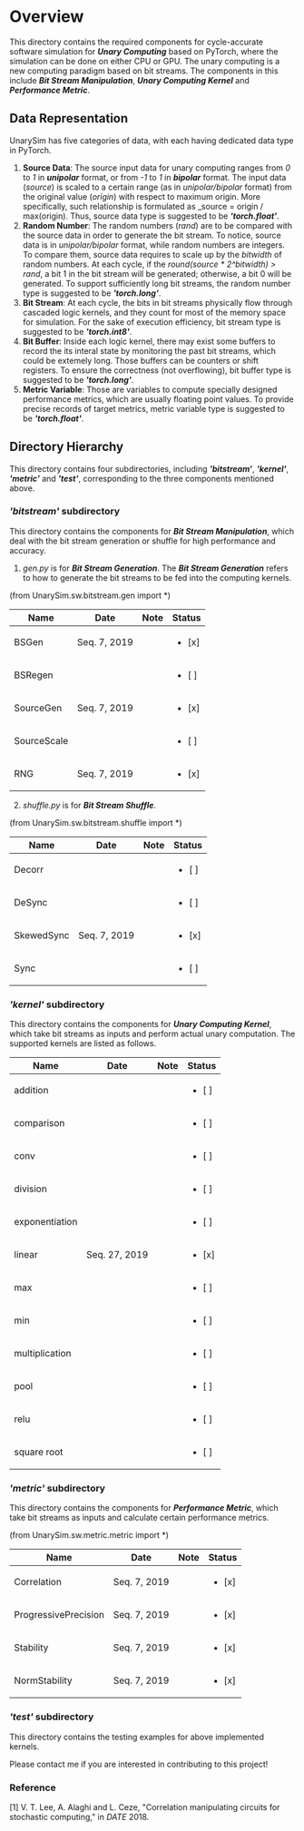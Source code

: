 # Overview
This directory contains the required components for cycle-accurate software simulation for _**Unary Computing**_ based on PyTorch, where the simulation can be done on either CPU or GPU. The unary computing is a new computing paradigm based on bit streams.
The components in this include _**Bit Stream Manipulation**_, _**Unary Computing Kernel**_ and _**Performance Metric**_.

## Data Representation
UnarySim has five categories of data, with each having dedicated data type in PyTorch.
1. **Source Data**: The source input data for unary computing ranges from _0_ to _1_ in _**unipolar**_ format, or from _-1_ to _1_ in _**bipolar**_ format. The input data (_source_) is scaled to a certain range (as in _unipolar/bipolar_ format) from the original value (_origin_) with respect to maximum origin. More specifically, such relationship is formulated as _source = origin / max(origin). Thus, source data type is suggested to be _**'torch.float'**_.
2. **Random Number**: The random numbers (_rand_) are to be compared with the source data in order to generate the bit stream. To notice, source data is in _unipolar/bipolar_ format, while random numbers are integers. To compare them, source data requires to scale up by the _bitwidth_ of random numbers. At each cycle, if the _round(source * 2^bitwidth) > rand_, a bit 1 in the bit stream will be generated; otherwise, a bit 0 will be generated. To support sufficiently long bit streams, the random number type is suggested to be _**'torch.long'**_.
3. **Bit Stream**: At each cycle, the bits in bit streams physically flow through cascaded logic kernels, and they count for most of the memory space for simulation. For the sake of execution efficiency, bit stream type is suggested to be _**'torch.int8'**_.
4. **Bit Buffer**: Inside each logic kernel, there may exist some buffers to record the its interal state by monitoring the past bit streams, which could be extemely long. Those buffers can be counters or shift registers. To ensure the correctness (not overflowing), bit buffer type is suggested to be _**'torch.long'**_.
5. **Metric Variable**: Those are variables to compute specially designed performance metrics, which are usually floating point values. To provide precise records of target metrics, metric variable type is suggested to be _**'torch.float'**_.

## Directory Hierarchy
This directory contains four subdirectories, including _**'bitstream'**_, _**'kernel'**_,  _**'metric'**_ and _**'test'**_, corresponding to the three components mentioned above.

### _'bitstream'_ subdirectory
This directory contains the components for _**Bit Stream Manipulation**_, which deal with the bit stream generation or shuffle for high performance and accuracy.

1. _gen.py_ is for _**Bit Stream Generation**_. The _**Bit Stream Generation**_ refers to how to generate the bit streams to be fed into the computing kernels.

(from UnarySim.sw.bitstream.gen import \*)

| Name                 | Date          | Note          | Status                 |
| -------------------- | ------------- | ------------- | ---------------------- |
| BSGen                | Seq. 7, 2019  |               | <ul><li>[x] </li></ul> |
| BSRegen              |               |               | <ul><li>[ ] </li></ul> |
| SourceGen            | Seq. 7, 2019  |               | <ul><li>[x] </li></ul> |
| SourceScale          |               |               | <ul><li>[ ] </li></ul> |
| RNG                  | Seq. 7, 2019  |               | <ul><li>[x] </li></ul> |


2. _shuffle.py_ is for _**Bit Stream Shuffle**_.

(from UnarySim.sw.bitstream.shuffle import \*)

| Name                 | Date          | Note          | Status                 |
| -------------------- | ------------- | ------------- | ---------------------- |
| Decorr               |               |               | <ul><li>[ ] </li></ul> |
| DeSync               |               |               | <ul><li>[ ] </li></ul> |
| SkewedSync           | Seq. 7, 2019  |               | <ul><li>[x] </li></ul> |
| Sync                 |               |               | <ul><li>[ ] </li></ul> |


### _'kernel'_ subdirectory
This directory contains the components for _**Unary Computing Kernel**_, which take bit streams as inputs and perform actual unary computation. The supported kernels are listed as follows.

| Name                 | Date          | Note          | Status                 |
| -------------------- | ------------- | ------------- | ---------------------- |
| addition             |               |               | <ul><li>[ ] </li></ul> |
| comparison           |               |               | <ul><li>[ ] </li></ul> |
| conv                 |               |               | <ul><li>[ ] </li></ul> |
| division             |               |               | <ul><li>[ ] </li></ul> |
| exponentiation       |               |               | <ul><li>[ ] </li></ul> |
| linear               | Seq. 27, 2019 |               | <ul><li>[x] </li></ul> |
| max                  |               |               | <ul><li>[ ] </li></ul> |
| min                  |               |               | <ul><li>[ ] </li></ul> |
| multiplication       |               |               | <ul><li>[ ] </li></ul> |
| pool                 |               |               | <ul><li>[ ] </li></ul> |
| relu                 |               |               | <ul><li>[ ] </li></ul> |
| square root          |               |               | <ul><li>[ ] </li></ul> |


### _'metric'_ subdirectory
This directory contains the components for  _**Performance Metric**_, which take bit streams as inputs and calculate certain performance metrics.

(from UnarySim.sw.metric.metric import \*)

| Name                 | Date          | Note          | Status                 |
| -------------------- | ------------- | ------------- | ---------------------- |
| Correlation          | Seq. 7, 2019  |               | <ul><li>[x] </li></ul> |
| ProgressivePrecision | Seq. 7, 2019  |               | <ul><li>[x] </li></ul> |
| Stability            | Seq. 7, 2019  |               | <ul><li>[x] </li></ul> |
| NormStability        | Seq. 7, 2019  |               | <ul><li>[x] </li></ul> |


### _'test'_ subdirectory
This directory contains the testing examples for above implemented kernels.


Please contact me if you are interested in contributing to this project!

### Reference
[1] V. T. Lee, A. Alaghi and L. Ceze, "Correlation manipulating circuits for stochastic computing," in _DATE_ 2018.

